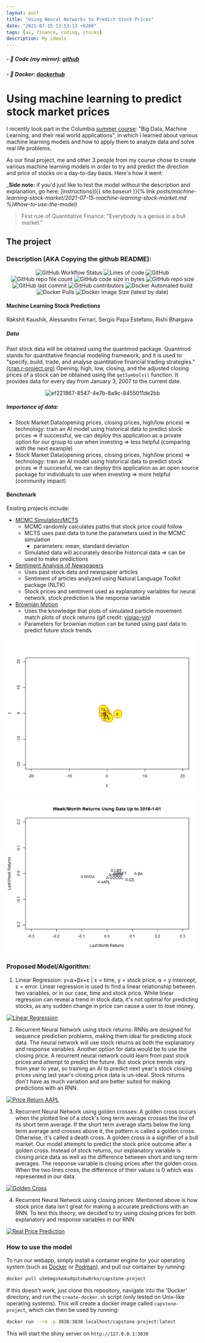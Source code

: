 ```yaml
---
layout: post
title: "Using Neural Networks to Predict Stock Prices"
date: "2021-07-15 13:53:13 +0200"
tags: [ai, finance, coding, stocks]
description: My ideals
---
```


##### - 🔨 Code (my mirror): [github](https://github.com/Ferryistaken/Capstone-mirror)
##### - 🐳 Docker: [dockerhub](https://hub.docker.com/r/u3ebmgske4udqutxkw8rkn/capstone-project)

# Using machine learning to predict stock market prices

I recently took part in the Columbia [summer course](https://precollege.sps.columbia.edu/highschool/online/courses/3-week/big-data-machine-learning-and-their-real-world-applications): "Big Data, Machine Learning, and their real world applications", in which I learned about various machine learning models and how to apply them to analyze data and solve real life problems.

As our final project, me and other 3 people from my course chose to create various machine learning models in order to try and predict the direction and price of stocks on a day-to-day basis. Here's how it went:

_**Side note:** if you'd just like to test the model without the description and explanation, go here: [instructions]({{ site.baseurl }}{% link _posts/machine-learning-stock-market/2021-07-15-machine-learning-stock-market.md %}#how-to-use-the-model)_

> First rule of Quantitative Finance:
> "Everybody is a genius in a bull market."

## The project

### Description (AKA Copying the github README):

<div align="center">
	<img alt="GitHub Workflow Status" src="https://img.shields.io/github/workflow/status/RB3572/Capstone/lint-project">
	<img alt="Lines of code" src="https://img.shields.io/tokei/lines/github/RB3572/Capstone">
	<img alt="GitHub" src="https://img.shields.io/github/license/RB3572/Capstone">
	<img alt="GitHub repo file count" src="https://img.shields.io/github/directory-file-count/RB3572/Capstone">
	<img alt="GitHub code size in bytes" src="https://img.shields.io/github/languages/code-size/RB3572/Capstone">
	<img alt="GitHub repo size" src="https://img.shields.io/github/repo-size/RB3572/Capstone">
	<img alt="GitHub last commit" src="https://img.shields.io/github/last-commit/RB3572/Capstone">
	<img alt="GitHub contributors" src="https://img.shields.io/github/contributors/RB3572/Capstone">
	<img alt="Docker Automated build" src="https://img.shields.io/docker/automated/u3ebmgske4udqutxkw8rkn/capstone-project">
	<img alt="Docker Pulls" src="https://img.shields.io/docker/pulls/u3ebmgske4udqutxkw8rkn/capstone-project">
	<img alt="Docker Image Size (latest by date)" src="https://img.shields.io/docker/image-size/u3ebmgske4udqutxkw8rkn/capstone-project">
</div>

#### Machine Learning Stock Predictions
Rakshit Kaushik, Alessandro Ferrari, Sergio Papa Estefano, Rishi Bhargava

##### Data
Past stock data will be obtained using the quantmod package. Quantmod stands for quantitative financial modeling framework, and it is used to "specify, build, trade, and analyse quantitative financial trading strategies."[(cran.r-project.org)](https://cran.r-project.org/web/packages/quantmod/quantmod.pdf) Opening, high, low, closing, and the adjusted closing prices of a stock can be obtained using the ``` getSymbols() ``` function. It provides data for every day from January 3, 2007 to the current date. 

<p align="center", width="30px"><img src="https://i.ibb.co/DfHkKGf/ef221867-8547-4e7b-8a9c-8455011de2bb.png" alt="ef221867-8547-4e7b-8a9c-8455011de2bb" border="0"></a>

##### Importance of data: 
- Stock Market Data(opening prices, closing prices, high/low prices) => technology: train an AI model using historical data to predict stock prices => if successful, we can deploy this application as a private option for our group to use when investing => less helpful (comparing with the next example)
- Stock Market Data(opening prices, closing prices, high/low prices) => technology: train an AI model using historical data to predict stock prices => if successful, we can deploy this application as an open source package for individuals to use when investing => more helpful (community impact)
#### Benchmark 
Existing projects include:
- [MCMC Simulation/MCTS](https://github.com/yiqiao-yin/Introduction-to-Machine-Learning-Big-Data-and-Application/blob/main/scripts/R/2021Summer/day_3.R)
	- MCMC randomly calculates paths that stock price could follow
	- MCTS uses past data to tune the parameters used in the MCMC simulation
		- parameters: mean, standard deviation
	- Simulated data will accurately describe historical data => can be used to make predictions
- [Sentiment Analysis of Newspapers](https://github.com/dineshdaultani/StockPredictions)
	- Uses past stock data and newspaper articles
	- Sentiment of articles analyzed using Natural Language Toolkit package (NLTK)
	- Stock prices and sentiment used as explanatory variables for neural network, stock prediction is the response variable
- [Brownian Motion](https://github.com/yiqiao-yin/Introduction-to-Machine-Learning-Big-Data-and-Application/blob/main/scripts/R/2021Summer/day_4.R)
	- Uses the knowledge that plots of simulated particle movement match plots of stock returns (gif credit: [yiqiao-yin](https://github.com/yiqiao-yin/Introduction-to-Machine-Learning-Big-Data-and-Application/blob/main/docs/big-data-machine-learning/notes/Day3.md))
	- Parameters for brownian motion can be tuned using past data to predict future stock trends

[![Brownian Motion](https://raw.githubusercontent.com/yiqiao-yin/Introduction-to-Machine-Learning-Big-Data-and-Application/main/pics/brownian-motion.gif)](https://raw.githubusercontent.com/yiqiao-yin/Introduction-to-Machine-Learning-Big-Data-and-Application/main/pics/brownian-motion.gif)

[![Stock Market Returns](https://raw.githubusercontent.com/yiqiao-yin/Introduction-to-Machine-Learning-Big-Data-and-Application/main/pics/cross-section-stock-returns.gif)](https://raw.githubusercontent.com/yiqiao-yin/Introduction-to-Machine-Learning-Big-Data-and-Application/main/pics/cross-section-stock-returns.gif)

### Proposed Model/Algorithm: 
1) Linear Regression: y=⍺+βx+ε | x = time, y = stock price, ⍺ = y intercept, ε = error. Linear regression is used to find a linear relationship between two variables, or in our case, time and stock price. While linear regression can reveal a trend in stock data, it's not optimal for predicting stocks, as any sudden change in price can cause a user to lose money.

[![Linear Regression](https://i.ibb.co/XjS5Cqp/91cf0ec1-0a0e-4c28-9dff-ad554150d080.png)](https://raw.githubusercontent.com/yiqiao-yin/Introduction-to-Machine-Learning-Big-Data-and-Application/main/pics/cross-section-stock-returns.gif)


2) Recurrent Neural Network using stock returns: RNNs are designed for sequence prediction problems, making them ideal for predicting stock data. The neural network will use stock returns as both the explanatory and response variables. Another option for data would be to use the closing price. A recurrent neural network could learn from past stock prices and attempt to predict the future. But stock price trends vary from year to year, so training an AI to predict next year's stock closing prices using last year's closing price data is un-ideal. Stock returns don't have as much variation and are better suited for making predictions with an RNN. 


[![Price Return AAPL](https://i.ibb.co/fVWkHCZ/aapl-returns.png)](https://i.ibb.co/fVWkHCZ/aapl-returns.png)

	
3) Recurrent Neural Network using golden crosses: A golden cross occurs when the plotted line of a stock's long term average crosses the line of its short term average. If the short term average starts below the long term average and crosses above it, the pattern is called a golden cross. Otherwise, it's called a death cross. A golden cross is a signifier of a bull market. Our model attempts to predict the stock price outcome after a golden cross. Instead of stock returns, our explanatory variable is closing price data as well as the difference between short and long term averages. The response variable is closing prices after the golden cross.  When the two lines cross, the difference of their values is 0 which was represented in our data. 

[![Golden Cross](https://i.ibb.co/rGDzzCW/Screen-Shot-2021-07-05-at-2-06-25-PM.png)](https://i.ibb.co/rGDzzCW/Screen-Shot-2021-07-05-at-2-06-25-PM.png)
 
 4) Recurrent Neural Network using closing prices: Mentioned above is how stock price data isn't great for making a accurate predictions with an RNN. To test this theory, we decided to try using closing prices for both explanatory and response variables in our RNN. 

[![Real Price Prediction](https://i.ibb.co/qY0B1kP/aapl-price.png)](https://i.ibb.co/qY0B1kP/aapl-price.png)
	
### How to use the model
	
To run our webapp, simply install a container engine for your operating system (such as [Docker](https://www.docker.com/) or [Podman](https://podman.io/)), and pull our container by running:

```bash
docker pull u3ebmgske4udqutxkw8rkn/capstone-project
```

If this doesn't work, just clone this repository, navigate into the 'Docker' directory, and run the `create-docker.sh` script (only tested on Unix-like operating systems). This will create a docker image called `capstone-project`, which can then be used by running:

```bash
docker run --rm -p 3838:3838 localhost/capstone-project:latest
```

This will start the shiny server on `http://127.0.0.1:3838`


[jekyll-docs]: https://jekyllrb.com/docs/home
[jekyll-gh]:   https://github.com/jekyll/jekyll
[jekyll-talk]: https://talk.jekyllrb.com